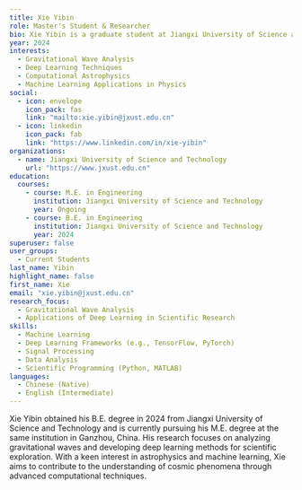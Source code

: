```yaml
---
title: Xie Yibin
role: Master's Student & Researcher
bio: Xie Yibin is a graduate student at Jiangxi University of Science and Technology with a strong interest in gravitational wave analysis and deep learning techniques. He is dedicated to advancing research in computational methods for astrophysical phenomena.
year: 2024
interests:
  - Gravitational Wave Analysis
  - Deep Learning Techniques
  - Computational Astrophysics
  - Machine Learning Applications in Physics
social:
  - icon: envelope
    icon_pack: fas
    link: "mailto:xie.yibin@jxust.edu.cn"
  - icon: linkedin
    icon_pack: fab
    link: "https://www.linkedin.com/in/xie-yibin"
organizations:
  - name: Jiangxi University of Science and Technology
    url: "https://www.jxust.edu.cn"
education:
  courses:
    - course: M.E. in Engineering
      institution: Jiangxi University of Science and Technology
      year: Ongoing
    - course: B.E. in Engineering
      institution: Jiangxi University of Science and Technology
      year: 2024
superuser: false
user_groups:
  - Current Students
last_name: Yibin
highlight_name: false
first_name: Xie
email: "xie.yibin@jxust.edu.cn"
research_focus:
  - Gravitational Wave Analysis
  - Applications of Deep Learning in Scientific Research
skills:
  - Machine Learning
  - Deep Learning Frameworks (e.g., TensorFlow, PyTorch)
  - Signal Processing
  - Data Analysis
  - Scientific Programming (Python, MATLAB)
languages:
  - Chinese (Native)
  - English (Intermediate)
---
```


Xie Yibin obtained his B.E. degree in 2024 from Jiangxi University of Science and Technology and is currently pursuing his M.E. degree at the same institution in Ganzhou, China. His research focuses on analyzing gravitational waves and developing deep learning methods for scientific exploration. With a keen interest in astrophysics and machine learning, Xie aims to contribute to the understanding of cosmic phenomena through advanced computational techniques.
